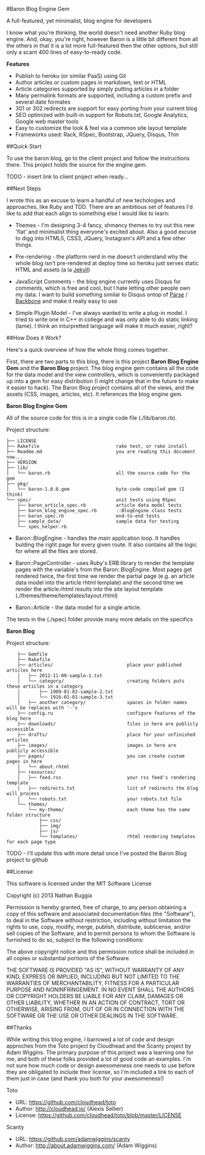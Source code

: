 #Baron Blog Engine Gem

A full-featured, yet minimalist, blog engine for developers

I know what you're thinking, the world doesn't need another Ruby blog 
engine. And, okay, you're right, however Baron is a little bit different from
all the others in that it is a lot more full-featured then the other options,
but still only a scant 400 lines of easy-to-ready code.

**Features**
* Publish to heroku (or similar PaaS) using Git
* Author articles or custom pages in markdown, text or HTML
* Article categories supported by simply putting articles in a folder
* Many permalink formats are supported, including a custom prefix and several 
date formates
* 301 or 302 redirects are support for easy porting from your current blog
* SEO optimized with built-in support for Robots.txt, Google Analytics, Google 
web master tools
* Easy to customize the look & feel via a common site layout template
* Frameworks used: Rack, RSpec, Bootstrap, JQuery, Disqus, Thin

##Quick Start

To use the baron blog, go to the client project and follow the instructions 
there. This project holds the source for the engine gem.

TODO - insert link to client project when ready...

##Next Steps

I wrote this as an excuse to learn a handful of new techologies and approaches, 
like Ruby and TDD. There are an ambitious set of features I'd like to add that 
each align to something else I would like to learn:

* Themes - I'm designing 3-4 fancy, shmancy themes to try out this new 'flat'
and minimalist thing everyone's excited about. Also a good excuse to digg into
HTML5, CSS3, JQuery, Instagram's API and a few other things.

* Pre-rendering - the platform nerd in me doesn't understand why the whole 
blog isn't pre-rendered at deploy time so heroku just serves static HTML and
assets (a la <a href="https://github.com/mojombo/jekyll">Jekyll</a>)

* JavaScript Comments - the blog engine currently uses Disqus for comments,
which is free and cool, but I hate letting other people own my data. I want 
to build something similar to Disqus ontop of 
<a href="https://www.parse.com/">Parse</a> / 
<a href="https://github.com/documentcloud/backbone">Backbone</a> and make it 
really easy to use

* Simple Plugin Model - I've always wanted to write a plug-in model. I tried
to write one in C++ in college and was only able to do static linking (lame). I
think an inturpretted language will make it much easier, right?

##How Does it Work?

Here's a quick overview of how the whole thing comes together. 

First, there are two parts to this blog, there is this project 
**Baron Blog Engine Gem** and the **Baron Blog** project. The blog engine gem 
contains all the code for the data model and the view controllers, which is
conveniently packaged up into a gem for easy distribution (I might change that
in the future to make it easier to hack). The Baron Blog project contains all
of the views, and the assets (CSS, images, articles, etc). It references the
blog engine gem.

**Baron Blog Engine Gem**

All of the source code for this is in a single code file (./lib/baron.rb).

Project structure:

	├── LICENSE								
	├── Rakefile							rake test, or rake install
	├── Readme.md							you are reading this document now...
	├── VERSION
	├── lib/
	│   └── baron.rb						all the source code for the gem
	├── pkg/
	│   └── baron-1.0.0.gem					byte-code compiled gem (I think)
	└── spec/								unit tests using RSpec
	    ├── baron_article_spec.rb			article data model tests
	    ├── baron_blog_engine_spec.rb		::BlogEngine class tests
	    ├── baron_spec.rb					end-to-end tests
	    ├── sample_data/					sample data for testing
	    └── spec_helper.rb

* Baron::BlogEngine - handles the main application loop. It handles bulding the
right page for every given route. It also contains all the logic for where all
the files are stored.

* Baron::PageController - uses Ruby's ERB library to render the template pages 
with the variable's from the Baron::BlogEngine. Most pages get rendered twice,
the first time we render the partial page (e.g. an article data model into the 
article rhtml template) and the second time we render the article.rhtml results
into the site layout template (./themes/theme/templates/layout.rhtml)

* Baron::Article - the data model for a single article.

The tests in the (./spec) folder provide many more details on the specifics

**Baron Blog**

Project structure:

		├── Gemfile
		├── Rakefile
		├── articles/							place your published articles here
		│   ├── 2012-11-09-sample-1.txt
		│   └── category/						creating folders puts these articles in a category
		│       ├── 1909-01-02-sample-2.txt
		│       └── 1916-01-01-sample-3.txt
		│   ├── another category/				spaces in folder names will be replaces with '-'s
		├── config.ru							configure features of the blog here
		├── downloads/							files in here are publicly accessible	
		├── drafts/								place for your unfinished articles
		├── images/								images in here are publicly accessible
		├── pages/								you can create custom pages in here
		│   └── about.rhtml
		├── resources/							
		│   ├── feed.rss						your rss feed's rendering template
		│   ├── redirects.txt					list of redirects the blog will process
		│   └── robots.txt						your robots.txt file
		└── themes/
		    └── my-theme/						each theme has the same folder structure
		        ├── css/
		        ├── img/
		        ├── js/
		        └── templates/					rhtml rendering templates for each page type

TODO - I'll update this with more detail once I've posted the Baron Blog project to github

##License

This software is licensed under the MIT Software License

Copyright (c) 2013 Nathan Buggia

Permission is hereby granted, free of charge, to any person obtaining a copy of 
this software and associated documentation files (the "Software"), to deal in 
the Software without restriction, including without limitation the rights to 
use, copy, modify, merge, publish, distribute, sublicense, and/or sell copies 
of the Software, and to permit persons to whom the Software is furnished to do 
so, subject to the following conditions:

The above copyright notice and this permission notice shall be included in all 
copies or substantial portions of the Software.

THE SOFTWARE IS PROVIDED "AS IS", WITHOUT WARRANTY OF ANY KIND, EXPRESS OR 
IMPLIED, INCLUDING BUT NOT LIMITED TO THE WARRANTIES OF MERCHANTABILITY, 
FITNESS FOR A PARTICULAR PURPOSE AND NONINFRINGEMENT. IN NO EVENT SHALL THE 
AUTHORS OR COPYRIGHT HOLDERS BE LIABLE FOR ANY CLAIM, DAMAGES OR OTHER 
LIABILITY, WHETHER IN AN ACTION OF CONTRACT, TORT OR OTHERWISE, ARISING FROM, 
OUT OF OR IN CONNECTION WITH THE SOFTWARE OR THE USE OR OTHER DEALINGS IN THE 
SOFTWARE.

##Thanks

While writing this blog engine, I barrowed a lot of code and design approches
from the Toto project by Cloudhead and the Scanty project by Adam Wiggins. The
primary purpose of this project was a learning one for me, and both of these
folks provided a lot of good code an examples. I'm not sure how much code or 
design awesomeness one needs to use before they are obligated to include their 
license, so I'm included a link to each of them just in case (and thank you 
both for your awesomeness!)

Toto
 - URL: https://github.com/cloudhead/toto
 - Author: http://cloudhead.io/ (Alexis Sellier)
 - License: https://github.com/cloudhead/toto/blob/master/LICENSE

Scanty
 - URL: https://github.com/adamwiggins/scanty
 - Author: http://about.adamwiggins.com/ (Adam Wiggins)